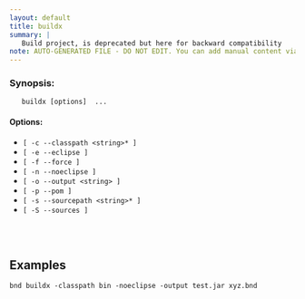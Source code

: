 ```yaml
---
layout: default
title: buildx
summary: |
   Build project, is deprecated but here for backward compatibility
note: AUTO-GENERATED FILE - DO NOT EDIT. You can add manual content via same filename in _ext sub-folder. 
---
```


### Synopsis: 
	   buildx [options]  ...


#### Options: 
- `[ -c --classpath <string>* ]` 
- `[ -e --eclipse ]` 
- `[ -f --force ]` 
- `[ -n --noeclipse ]` 
- `[ -o --output <string> ]` 
- `[ -p --pom ]` 
- `[ -s --sourcepath <string>* ]` 
- `[ -S --sources ]` 

<!-- Manual content from: ext/buildx.md --><br /><br />

## Examples
`bnd buildx -classpath bin -noeclipse -output test.jar xyz.bnd`
